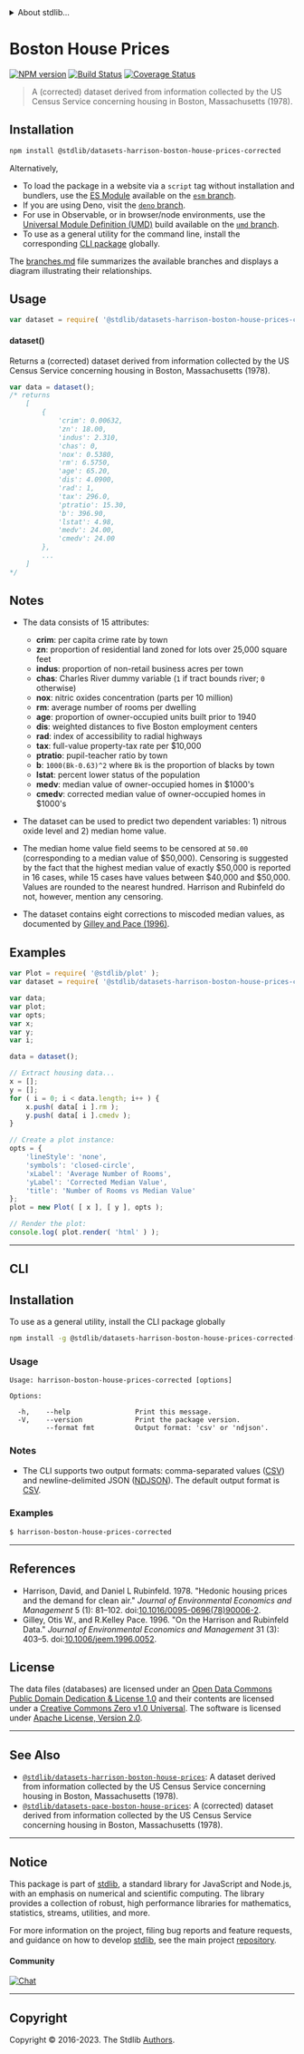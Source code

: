 <!--

@license Apache-2.0

Copyright (c) 2018 The Stdlib Authors.

Licensed under the Apache License, Version 2.0 (the "License");
you may not use this file except in compliance with the License.
You may obtain a copy of the License at

   http://www.apache.org/licenses/LICENSE-2.0

Unless required by applicable law or agreed to in writing, software
distributed under the License is distributed on an "AS IS" BASIS,
WITHOUT WARRANTIES OR CONDITIONS OF ANY KIND, either express or implied.
See the License for the specific language governing permissions and
limitations under the License.

-->


<details>
  <summary>
    About stdlib...
  </summary>
  <p>We believe in a future in which the web is a preferred environment for numerical computation. To help realize this future, we've built stdlib. stdlib is a standard library, with an emphasis on numerical and scientific computation, written in JavaScript (and C) for execution in browsers and in Node.js.</p>
  <p>The library is fully decomposable, being architected in such a way that you can swap out and mix and match APIs and functionality to cater to your exact preferences and use cases.</p>
  <p>When you use stdlib, you can be absolutely certain that you are using the most thorough, rigorous, well-written, studied, documented, tested, measured, and high-quality code out there.</p>
  <p>To join us in bringing numerical computing to the web, get started by checking us out on <a href="https://github.com/stdlib-js/stdlib">GitHub</a>, and please consider <a href="https://opencollective.com/stdlib">financially supporting stdlib</a>. We greatly appreciate your continued support!</p>
</details>

# Boston House Prices

[![NPM version][npm-image]][npm-url] [![Build Status][test-image]][test-url] [![Coverage Status][coverage-image]][coverage-url] <!-- [![dependencies][dependencies-image]][dependencies-url] -->

> A (corrected) dataset derived from information collected by the US Census Service concerning housing in Boston, Massachusetts (1978).

<section class="installation">

## Installation

```bash
npm install @stdlib/datasets-harrison-boston-house-prices-corrected
```

Alternatively,

-   To load the package in a website via a `script` tag without installation and bundlers, use the [ES Module][es-module] available on the [`esm` branch][esm-url].
-   If you are using Deno, visit the [`deno` branch][deno-url].
-   For use in Observable, or in browser/node environments, use the [Universal Module Definition (UMD)][umd] build available on the [`umd` branch][umd-url].
-   To use as a general utility for the command line, install the corresponding [CLI package][cli-section] globally.

The [branches.md][branches-url] file summarizes the available branches and displays a diagram illustrating their relationships.

</section>

<section class="usage">

## Usage

```javascript
var dataset = require( '@stdlib/datasets-harrison-boston-house-prices-corrected' );
```

#### dataset()

Returns a (corrected) dataset derived from information collected by the US Census Service concerning housing in Boston, Massachusetts (1978).

```javascript
var data = dataset();
/* returns
    [
        {
            'crim': 0.00632,
            'zn': 18.00,
            'indus': 2.310,
            'chas': 0,
            'nox': 0.5380,
            'rm': 6.5750,
            'age': 65.20,
            'dis': 4.0900,
            'rad': 1,
            'tax': 296.0,
            'ptratio': 15.30,
            'b': 396.90,
            'lstat': 4.98,
            'medv': 24.00,
            'cmedv': 24.00
        },
        ...
    ]
*/
```

</section>

<!-- /.usage -->

<section class="notes">

## Notes

-   The data consists of 15 attributes:

    -   **crim**: per capita crime rate by town
    -   **zn**: proportion of residential land zoned for lots over 25,000 square feet
    -   **indus**: proportion of non-retail business acres per town
    -   **chas**: Charles River dummy variable (`1` if tract bounds river; `0` otherwise)
    -   **nox**: nitric oxides concentration (parts per 10 million)
    -   **rm**: average number of rooms per dwelling
    -   **age**: proportion of owner-occupied units built prior to 1940
    -   **dis**: weighted distances to five Boston employment centers
    -   **rad**: index of accessibility to radial highways
    -   **tax**: full-value property-tax rate per $10,000
    -   **ptratio**: pupil-teacher ratio by town
    -   **b**: `1000(Bk-0.63)^2` where `Bk` is the proportion of blacks by town
    -   **lstat**: percent lower status of the population
    -   **medv**: median value of owner-occupied homes in $1000's
    -   **cmedv**: corrected median value of owner-occupied homes in $1000's

-   The dataset can be used to predict two dependent variables: 1) nitrous oxide level and 2) median home value.

-   The median home value field seems to be censored at `50.00` (corresponding to a median value of $50,000). Censoring is suggested by the fact that the highest median value of exactly $50,000 is reported in 16 cases, while 15 cases have values between $40,000 and $50,000. Values are rounded to the nearest hundred. Harrison and Rubinfeld do not, however, mention any censoring.

-   The dataset contains eight corrections to miscoded median values, as documented by [Gilley and Pace (1996)][@gilley:1996a].

</section>

<!-- /.notes -->

<section class="examples">

## Examples

<!-- eslint no-undef: "error" -->

```javascript
var Plot = require( '@stdlib/plot' );
var dataset = require( '@stdlib/datasets-harrison-boston-house-prices-corrected' );

var data;
var plot;
var opts;
var x;
var y;
var i;

data = dataset();

// Extract housing data...
x = [];
y = [];
for ( i = 0; i < data.length; i++ ) {
    x.push( data[ i ].rm );
    y.push( data[ i ].cmedv );
}

// Create a plot instance:
opts = {
    'lineStyle': 'none',
    'symbols': 'closed-circle',
    'xLabel': 'Average Number of Rooms',
    'yLabel': 'Corrected Median Value',
    'title': 'Number of Rooms vs Median Value'
};
plot = new Plot( [ x ], [ y ], opts );

// Render the plot:
console.log( plot.render( 'html' ) );
```

</section>

<!-- /.examples -->

* * *

<section class="cli">

## CLI

<section class="installation">

## Installation

To use as a general utility, install the CLI package globally

```bash
npm install -g @stdlib/datasets-harrison-boston-house-prices-corrected-cli
```

</section>

<!-- CLI usage documentation. -->

<section class="usage">

### Usage

```text
Usage: harrison-boston-house-prices-corrected [options]

Options:

  -h,    --help                Print this message.
  -V,    --version             Print the package version.
         --format fmt          Output format: 'csv' or 'ndjson'.
```

</section>

<!-- /.usage -->

<section class="notes">

### Notes

-   The CLI supports two output formats: comma-separated values ([CSV][csv]) and newline-delimited JSON ([NDJSON][ndjson]). The default output format is [CSV][csv].

</section>

<!-- /.notes -->

<section class="examples">

### Examples

```bash
$ harrison-boston-house-prices-corrected
```

</section>

<!-- /.examples -->

</section>

<!-- /.cli -->

* * *

<section class="references">

## References

-   Harrison, David, and Daniel L Rubinfeld. 1978. "Hedonic housing prices and the demand for clean air." _Journal of Environmental Economics and Management_ 5 (1): 81–102. doi:[10.1016/0095-0696(78)90006-2][@harrison:1978a].
-   Gilley, Otis W., and R.Kelley Pace. 1996. "On the Harrison and Rubinfeld Data." _Journal of Environmental Economics and Management_ 31 (3): 403–5. doi:[10.1006/jeem.1996.0052][@gilley:1996a].

</section>

<!-- /.references -->

<!-- <license> -->

## License

The data files (databases) are licensed under an [Open Data Commons Public Domain Dedication & License 1.0][pddl-1.0] and their contents are licensed under a [Creative Commons Zero v1.0 Universal][cc0]. The software is licensed under [Apache License, Version 2.0][apache-license].

<!-- </license> -->

<!-- Section for related `stdlib` packages. Do not manually edit this section, as it is automatically populated. -->

<section class="related">

* * *

## See Also

-   <span class="package-name">[`@stdlib/datasets-harrison-boston-house-prices`][@stdlib/datasets/harrison-boston-house-prices]</span><span class="delimiter">: </span><span class="description">A dataset derived from information collected by the US Census Service concerning housing in Boston, Massachusetts (1978).</span>
-   <span class="package-name">[`@stdlib/datasets-pace-boston-house-prices`][@stdlib/datasets/pace-boston-house-prices]</span><span class="delimiter">: </span><span class="description">A (corrected) dataset derived from information collected by the US Census Service concerning housing in Boston, Massachusetts (1978).</span>

</section>

<!-- /.related -->

<!-- Section for all links. Make sure to keep an empty line after the `section` element and another before the `/section` close. -->


<section class="main-repo" >

* * *

## Notice

This package is part of [stdlib][stdlib], a standard library for JavaScript and Node.js, with an emphasis on numerical and scientific computing. The library provides a collection of robust, high performance libraries for mathematics, statistics, streams, utilities, and more.

For more information on the project, filing bug reports and feature requests, and guidance on how to develop [stdlib][stdlib], see the main project [repository][stdlib].

#### Community

[![Chat][chat-image]][chat-url]

---

## Copyright

Copyright &copy; 2016-2023. The Stdlib [Authors][stdlib-authors].

</section>

<!-- /.stdlib -->

<!-- Section for all links. Make sure to keep an empty line after the `section` element and another before the `/section` close. -->

<section class="links">

[npm-image]: http://img.shields.io/npm/v/@stdlib/datasets-harrison-boston-house-prices-corrected.svg
[npm-url]: https://npmjs.org/package/@stdlib/datasets-harrison-boston-house-prices-corrected

[test-image]: https://github.com/stdlib-js/datasets-harrison-boston-house-prices-corrected/actions/workflows/test.yml/badge.svg?branch=main
[test-url]: https://github.com/stdlib-js/datasets-harrison-boston-house-prices-corrected/actions/workflows/test.yml?query=branch:main

[coverage-image]: https://img.shields.io/codecov/c/github/stdlib-js/datasets-harrison-boston-house-prices-corrected/main.svg
[coverage-url]: https://codecov.io/github/stdlib-js/datasets-harrison-boston-house-prices-corrected?branch=main

<!--

[dependencies-image]: https://img.shields.io/david/stdlib-js/datasets-harrison-boston-house-prices-corrected.svg
[dependencies-url]: https://david-dm.org/stdlib-js/datasets-harrison-boston-house-prices-corrected/main

-->

[chat-image]: https://img.shields.io/gitter/room/stdlib-js/stdlib.svg
[chat-url]: https://app.gitter.im/#/room/#stdlib-js_stdlib:gitter.im

[stdlib]: https://github.com/stdlib-js/stdlib

[stdlib-authors]: https://github.com/stdlib-js/stdlib/graphs/contributors

[cli-section]: https://github.com/stdlib-js/datasets-harrison-boston-house-prices-corrected#cli
[cli-url]: https://github.com/stdlib-js/datasets-harrison-boston-house-prices-corrected/tree/cli
[@stdlib/datasets-harrison-boston-house-prices-corrected]: https://github.com/stdlib-js/datasets-harrison-boston-house-prices-corrected/tree/main

[umd]: https://github.com/umdjs/umd
[es-module]: https://developer.mozilla.org/en-US/docs/Web/JavaScript/Guide/Modules

[deno-url]: https://github.com/stdlib-js/datasets-harrison-boston-house-prices-corrected/tree/deno
[umd-url]: https://github.com/stdlib-js/datasets-harrison-boston-house-prices-corrected/tree/umd
[esm-url]: https://github.com/stdlib-js/datasets-harrison-boston-house-prices-corrected/tree/esm
[branches-url]: https://github.com/stdlib-js/datasets-harrison-boston-house-prices-corrected/blob/main/branches.md

[@harrison:1978a]: https://doi.org/10.1016/0095-0696%2878%2990006-2

[@gilley:1996a]: https://doi.org/10.1006/jeem.1996.0052

[csv]: https://tools.ietf.org/html/rfc4180

[ndjson]: http://specs.frictionlessdata.io/ndjson/

[pddl-1.0]: http://opendatacommons.org/licenses/pddl/1.0/

[cc0]: https://creativecommons.org/publicdomain/zero/1.0

[apache-license]: https://www.apache.org/licenses/LICENSE-2.0

<!-- <related-links> -->

[@stdlib/datasets/harrison-boston-house-prices]: https://github.com/stdlib-js/datasets-harrison-boston-house-prices

[@stdlib/datasets/pace-boston-house-prices]: https://github.com/stdlib-js/datasets-pace-boston-house-prices

<!-- </related-links> -->

</section>

<!-- /.links -->
